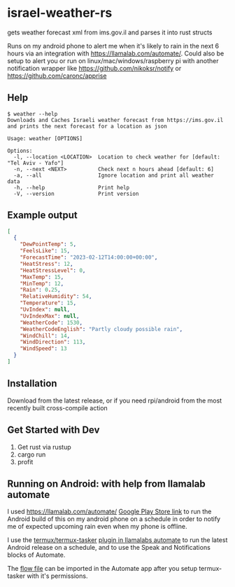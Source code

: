 # israel-weather-rs
gets weather forecast xml from ims.gov.il and parses it into rust structs

Runs on my android phone to alert me when it's likely to rain in the next 6 hours via an integration with https://llamalab.com/automate/. Could also be setup to alert you or run on linux/mac/windows/raspberry pi with another notification wrapper like https://github.com/nikoksr/notify or https://github.com/caronc/apprise

## Help
```
$ weather --help
Downloads and Caches Israeli weather forecast from https://ims.gov.il and prints the next forecast for a location as json

Usage: weather [OPTIONS]

Options:
  -l, --location <LOCATION>  Location to check weather for [default: "Tel Aviv - Yafo"]
  -n, --next <NEXT>          Check next n hours ahead [default: 6]
  -a, --all                  Ignore location and print all weather data
  -h, --help                 Print help
  -V, --version              Print version
```

## Example output
```json
[
  {
    "DewPointTemp": 5,
    "FeelsLike": 15,
    "ForecastTime": "2023-02-12T14:00:00+00:00",
    "HeatStress": 12,
    "HeatStressLevel": 0,
    "MaxTemp": 15,
    "MinTemp": 12,
    "Rain": 0.25,
    "RelativeHumidity": 54,
    "Temperature": 15,
    "UvIndex": null,
    "UvIndexMax": null,
    "WeatherCode": 1530,
    "WeatherCodeEnglish": "Partly cloudy possible rain",
    "WindChill": 14,
    "WindDirection": 113,
    "WindSpeed": 13
  }
]
```

## Installation
Download from the latest release, or if you need rpi/android from the most recently built cross-compile action

## Get Started with Dev
1. Get rust via rustup
1. cargo run
1. profit

## Running on Android: with help from llamalab automate
I used https://llamalab.com/automate/ [Google Play Store link](https://play.google.com/store/apps/details?id=com.llamalab.automate&referrer=utm_source%3Dhomepage) to run the Android build of this on my android phone on a schedule in order to notify me of expected upcoming rain even when my phone is offline.

I use the [termux/termux-tasker](https://github.com/termux/termux-tasker) [plugin in llamalabs automate](https://llamalab.com/automate/doc/block/plugin_setting.html) to run the latest Android release on a schedule, and to use the Speak and Notifications blocks of Automate.

The [flow file](./barakplasma_israel-weather-rs.flo) can be imported in the Automate app after you setup termux-tasker with it's permissions.